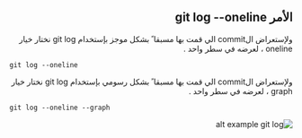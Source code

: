
<div dir=rtl>

## الأمر git log --oneline

 ولإستعراض الcommit الي قمت بها مسبقا ً  بشكل موجز بإستخدام git log نختار خيار oneline ، لعرضه في سطر واحد .


 <div dir=ltr>

``` 
git log --oneline

```
</div> 

ولإستعراض الcommit الي قمت بها مسبقا ً بشكل رسومي  بإستخدام git log نختار خيار graph ، لعرضه في سطر واحد .


 <div dir=ltr>

``` 
git log --oneline --graph

```
</div> 

![alt example git log](https://sarafordnet.files.wordpress.com/2017/02/image_thumb96.png)


</div>